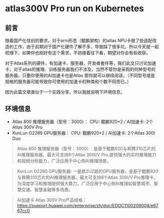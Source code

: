 # atlas300V Pro run on Kubernetes

## 前言

随着国产化信创的要求，对于arm形态（鲲鹏架构）的atlas NPU卡做了些适配改造的工作，由于前期对于国产化硬件了解不多，导致踩了很多坑，所以今天就一起梳理下，如果你也刚好有这个需求，不妨接着往下看，期望对你会有些收获。

对于Atlas系列的硬件，有加速卡、服务器、开发者套件等，我们此文只讨论加速卡，对于atlas的推理、训练服务器我们不涉及，当然不管你是采购的何种型号的服务器，只要你使用的AI加速卡也是Atlas 那你就可以继续阅读，（不同型号或是规格的服务器可能导致你可使用的加速卡的种类和个数不同而已。）

因为此篇文章类似于一个实践分享，所以我就说明下环境信息。

## 环境信息

- Atlas 800 推理服务器（型号：3000）：  CPU: 鲲鹏920*2 / AI加速卡: 2个Atlas 300V Pro
- KunLun G2289 GPU服务器：  CPU: 鲲鹏920*2 / AI加速卡: 2个Atlas 300I Duo

> Atlas 800 推理服务器（型号：3000）: 是基于鲲鹏920与昇腾310芯片的AI推理服务器，最大可支持8个Atlas 300I/V Pro,提供强大的实时推理能力和视频分析能力，广泛应用于中心侧AI推理场景。

> KunLun G2280 GPU服务器: 一是款2U2路的GPU服务器，是基于鲲鹏920与昇腾310芯片的AI推理服务器，最大可支持8个Atlas 300I/V Pro推理卡，为深度学习和推理提供强大算力，广泛应用于中心侧AI推理如智慧城市、智慧交通、智慧金融等多场景。

> AI加速卡 Atlas 300V Pro产品规格：<https://support.huawei.com/enterprise/zh/doc/EDOC1100209004/e6767cc0>
